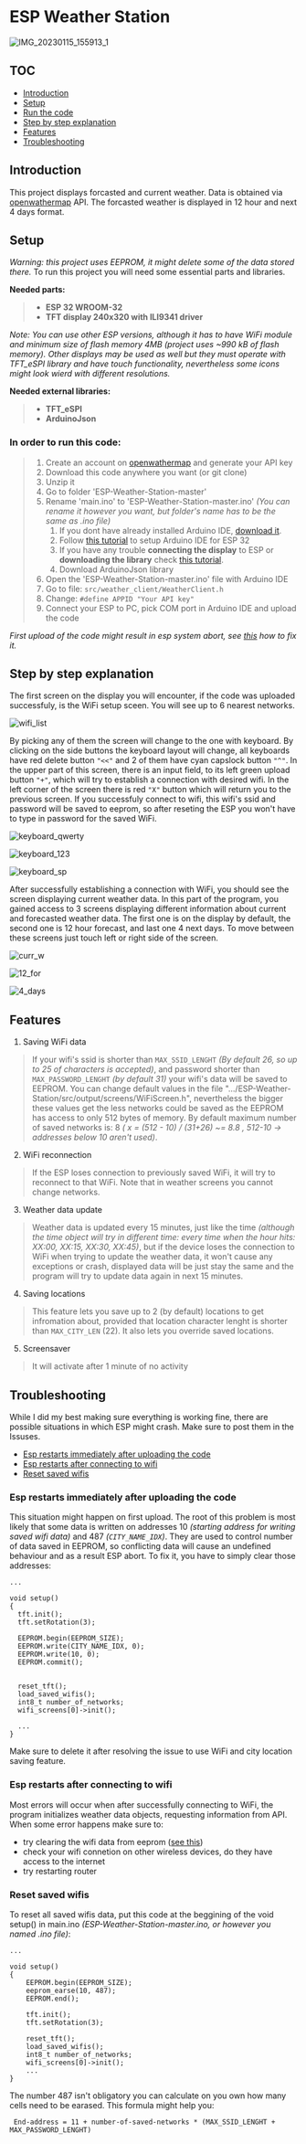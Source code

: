 # ESP Weather Station

![IMG_20230115_155913_1](https://user-images.githubusercontent.com/105538405/212566195-31139a7d-e5f9-481c-8577-69b2f22defe8.jpg)

## TOC
* [Introduction](#introduction)
* [Setup](#setup)
* [Run the code](#in-order-to-run-this-code)
* [Step by step explanation](#step-by-step-explanation)
* [Features](#features)
* [Troubleshooting](#troubleshooting)

## Introduction

This project displays forcasted and current weather. Data is obtained via [openwathermap](https://openweathermap.org/) API. The forcasted weather is displayed in 12 hour and next 4 days format. 

## Setup
*Warning: this project uses EEPROM, it might delete some of the data stored there.*
To run this project you will need some essential parts and libraries.

  **Needed parts:**

> * **ESP 32 WROOM-32**
> * **TFT display 240x320 with ILI9341 driver**

*Note: You can use other ESP versions, although it has to have WiFi module and minimum size of flash memory 4MB (project uses ~990 kB of flash memory). Other displays may be used as well but they must operate with TFT_eSPI library and have touch functionality, nevertheless some icons might look wierd with different resolutions.*

**Needed external libraries:**
> * **TFT_eSPI**
> * **ArduinoJson**

### In order to run this code:
> 1. Create an account on [openwathermap](https://openweathermap.org/) and generate your API key
> 1. Download this code anywhere you want (or git clone)
> 1. Unzip it
> 1. Go to folder 'ESP-Weather-Station-master'
> 1. Rename 'main.ino' to 'ESP-Weather-Station-master.ino' *(You can rename it however you want, but folder's name has to be the same as .ino file)*
>    1. If you dont have already installed Arduino IDE,
[download it](https://www.arduino.cc/en/software).
>    1. Follow [this tutorial](https://youtu.be/CD8VJl27n94) to setup Arduino IDE for ESP 32
>    1. If you have any trouble **connecting the display** to ESP or **downloading the library** check [this tutorial](https://youtu.be/rq5yPJbX_uk).
>    1. Download ArduinoJson library
> 1. Open the 'ESP-Weather-Station-master.ino' file with Arduino IDE
> 1. Go to file: `src/weather_client/WeatherClient.h`
> 1. Change: `#define APPID "Your API key"`
> 1. Connect your ESP  to PC, pick COM port in Arduino IDE and upload the code

*First upload of the code might result in esp system abort, see [this](#esp-restarts-immediately-after-uploading-the-code) how to fix it.*

## Step by step explanation
The first screen on the display you will encounter, if the code was uploaded successfuly, is the WiFi setup sceen. You will see up to 6 nearest networks.


![wifi_list](https://user-images.githubusercontent.com/105538405/212466454-dd5ad657-6b39-4cf0-aaae-0a8937f14cf4.jpg)


By picking any of them the screen will change to the one with keyboard.
By clicking on the side buttons the keyboard layout will change, all keyboards have red delete button `"<<"` and 2 of them have cyan capslock button `"^"`. In the upper part of this screen, there is an input field, to its left green upload button `"+"`, which will try to establish a connection with desired wifi. In the left corner of the screen there is red `"X"` button which will return you to the previous screen. If you successfuly connect to wifi, this wifi's ssid and password will be saved to eeprom, so after reseting the ESP you won't have to type in password for the saved WiFi.

![keyboard_qwerty](https://user-images.githubusercontent.com/105538405/212467582-f848e80f-9ab1-4fac-8fc0-808f602952c7.jpg)


![keyboard_123](https://user-images.githubusercontent.com/105538405/212467603-5dc8e03d-f016-4fa4-8a71-63c17641e651.jpg)


![keyboard_sp](https://user-images.githubusercontent.com/105538405/212467608-4e71c476-52c1-47e2-acfa-aa8bd53c0ddc.jpg)


After successfully establishing a connection with WiFi, you should see the screen displaying current weather data. In this part of the program, you gained access to 3 screens displaying different information about current and forecasted weather data. The first one is on the display by default, the second one is 12 hour forecast, and last one 4 next days. To move between these screens just touch left or right side of the screen.


![curr_w](https://user-images.githubusercontent.com/105538405/212566214-04356cb4-5c64-4cd3-8bde-1f114c00ff1f.jpg)


![12_for](https://user-images.githubusercontent.com/105538405/212566216-54f9b155-5386-4fdd-ab0c-d20eeee62e1f.jpg)


![4_days](https://user-images.githubusercontent.com/105538405/212566224-2cdfbbbd-c670-481d-a65b-75f84f80bc1e.jpg)


## Features
1. Saving WiFi data
> If your wifi's ssid is shorter than `MAX_SSID_LENGHT` *(By default 26, so up to 25 of characters is accepted)*, and password shorter than `MAX_PASSWORD_LENGHT` *(by default 31)* your wifi's data will be saved to EEPROM. You can change default values in the file ".../ESP-Weather-Station/src/output/screens/WiFiScreen.h", nevertheless the bigger these values get the less networks could be saved as the EEPROM has access to only 512 bytes of memory. By default maximum number of saved networks is: 8 *( x = (512 - 10) / (31+26) ~= 8.8 , 512-10 -> addresses below 10 aren't used)*.

2. WiFi reconnection
> If the ESP loses connection to previously saved WiFi, it will try to reconnect to that WiFi. Note that in weather screens you cannot change networks.

3. Weather data update
> Weather data is updated every 15 minutes, just like the time *(although the time object will try in different time: every time when the hour hits: XX:00, XX:15, XX:30, XX:45)*, but if the device loses the connection to WiFi when trying to update the weather data, it won't cause any exceptions or crash, displayed data will be just stay the same and the program will try to update data again in next 15 minutes.

4. Saving locations
> This feature lets you save up to 2 (by default) locations to get infromation about, provided that location character lenght is shorter than `MAX_CITY_LEN` (22). 
It also lets you override saved locations.

5. Screensaver
> It will activate after 1 minute of no activity

## Troubleshooting
While I did my best making sure everything is working fine, there are possible situations in which ESP might crash. Make sure to post them in the Issuses.

 * [Esp restarts immediately after uploading the code](#esp-restarts-after-connecting-to-wifi)
 * [Esp restarts after connecting to wifi](#esp-restarts-after-connecting-to-wifi)
 * [Reset saved wifis](#reset-saved-wifis)

### Esp restarts immediately after uploading the code
This situation might happen on first upload. The root of this problem is most likely that some data is written on addresses 10 *(starting address for writing saved wifi data)* and 487 *(`CITY_NAME_IDX`)*. They are used to control number of data saved in EEPROM, so conflicting data will cause an undefined behaviour and as a result ESP abort.
To fix it, you have to simply clear those addresses:

```
...

void setup()
{
  tft.init();
  tft.setRotation(3);
  
  EEPROM.begin(EEPROM_SIZE);
  EEPROM.write(CITY_NAME_IDX, 0);
  EEPROM.write(10, 0);
  EEPROM.commit();


  reset_tft();
  load_saved_wifis();
  int8_t number_of_networks; 
  wifi_screens[0]->init();

  ...
}
```

Make sure to delete it after resolving the issue to use WiFi and city location saving feature.

### Esp restarts after connecting to wifi
Most errors will occur when after successfully connecting to WiFi, the program initializes weather data objects, requesting information from API. When some error happens make sure to:
  * try clearing the wifi data from eeprom ([see this](#esp-restarts-after-connecting-to-wifi))
  * check your wifi connetion on other wireless devices, do they have access to the internet
  * try restarting router


### Reset saved wifis
To reset all saved wifis data, put this code at the beggining of the void setup() in main.ino *(ESP-Weather-Station-master.ino, or however you named .ino file)*:
```
...

void setup()
{
    EEPROM.begin(EEPROM_SIZE);
    eeprom_earse(10, 487); 
    EEPROM.end();
    
    tft.init();
    tft.setRotation(3);

    reset_tft();
    load_saved_wifis();
    int8_t number_of_networks; 
    wifi_screens[0]->init();
    ...
}
```
The number 487 isn't obligatory you can calculate on you own how many cells need to be earased. This formula might help you:


` End-address = 11 + number-of-saved-networks * (MAX_SSID_LENGHT + MAX_PASSWORD_LENGHT)`

